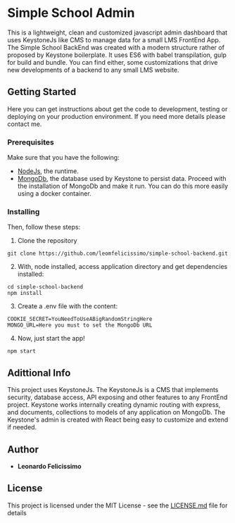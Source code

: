 # Simple School Admin

This is a lightweight, clean and customized javascript admin dashboard that uses KeystoneJs like CMS to manage data for a small LMS FrontEnd App. The Simple School BackEnd was created with a modern structure rather of proposed by Keystone boilerplate. It uses ES6 with babel transpilation, gulp for build and bundle. You can find either, some customizations that drive new developments of a backend to any small LMS website.

## Getting Started

Here you can get instructions about get the code to development, testing or deploying on your production environment.
If you need more details please contact me.

### Prerequisites ###

Make sure that you have the following:
* [NodeJs](https://nodejs.org/en/), the runtime.
* [MongoDb](https://www.mongodb.com/download-center), the database used by Keystone to persist data. Proceed with the installation of MongoDb and make it run. You can do this more easily using a docker container.

### Installing ###

Then, follow these steps:

1) Clone the repository

```
git clone https://github.com/leomfelicissimo/simple-school-backend.git
```

2) With, node installed, access application directory and get dependencies installed:
```
cd simple-school-backend
npm install
```

3) Create a .env file with the content:
```
COOKIE_SECRET=YouNeedToUseABigRandomStringHere
MONGO_URL=Here you must to set the MongoDb URL
```

4) Now, just start the app!

```
npm start
```

## Adittional Info ##

This project uses KeystoneJs. The KeystoneJs is a CMS that implements security, database access, API exposing and other features to any FrontEnd project. Keystone works internally creating dynamic routing with express, and documents, collections to models of any application on MongoDb. The Keystone's admin is created with React being easy to customize and extend if needed.

## Author ##
* **Leonardo Felicissimo**


## License
This project is licensed under the MIT License - see the [LICENSE.md](LICENSE.md) file for details
